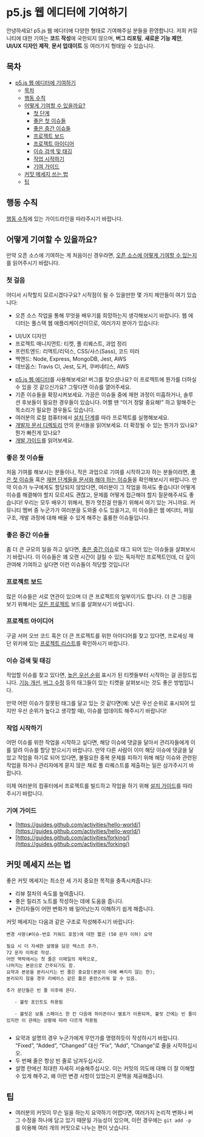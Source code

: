# p5.js 웹 에디터에 기여하기 

안녕하세요! p5.js 웹 에디터에 다양한 형태로 기여해주실 분들을 환영합니다. 저희 커뮤니티에 대한 기여는 **코드 작성**에 국한되지 않으며, **버그 리포팅**, **새로운 기능 제안**, **UI/UX 디자인 제작**, **문서 업데이트** 등 여러가지 형태일 수 있습니다.

## 목차
- [p5.js 웹 에디터에 기여하기](#p5js-웹-에디터에-기여하기)
  - [목차](#목차)
  - [행동 수칙](#행동-수칙)
  - [어떻게 기여할 수 있을까요?](#어떻게-기여할-수-있을까요)
    - [첫 단계](#첫-단계)
    - [좋은 첫 이슈들](#좋은-첫-이슈들)
    - [좋은 중간 이슈들](#좋은-중간-이슈들)
    - [프로젝트 보드](#프로젝트-보드)
    - [프로젝트 아이디어](#프로젝트-아이디어)
    - [이슈 검색 및 태깅](#이슈-검색-및-태깅)
    - [작업 시작하기](#작업-시작하기)
    - [기여 가이드](#기여-가이드)
  - [커밋 메세지 쓰는 법](#커밋-메세지-쓰는-법)
  - [팁](#팁)
  
## 행동 수칙

[행동 수칙](https://github.com/processing/p5.js-web-editor/blob/develop/.github/CODE_OF_CONDUCT.md)에 있는 가이드라인을 따라주시기 바랍니다.

## 어떻게 기여할 수 있을까요?
만약 오픈 소스에 기여하는 게 처음이신 경우라면, [오픈 소스에 어떻게 기여할 수 있는지](https://opensource.guide/how-to-contribute/)를 읽어주시기 바랍니다.

### 첫 걸음
어디서 시작할지 모르시겠다구요? 시작점이 될 수 있을만한 몇 가지 제안들이 여기 있습니다:
* 오픈 소스 작업을 통해 무엇을 배우기를 희망하는지 생각해보시기 바랍니다. 웹 에디터는 풀스택 웹 애플리케이션이므로, 여러가지 분야가 있습니다:
- UI/UX 디자인
- 프로젝트 매니지먼트: 티켓, 풀 리퀘스트, 과업 정리
- 프런트엔드: 리액트/리덕스, CSS/사스(Sass), 코드 미러
- 백엔드: Node, Express, MongoDB, Jest, AWS
- 데브옵스: Travis CI, Jest, 도커, 쿠버네티스, AWS
* [p5.js 웹 에디터](https://editor.p5js.org)를 사용해보세요! 버그를 찾으셨나요? 이 프로젝트에 뭔가를 더하실 수 있을 것 같으신가요? 그렇다면 이슈를 열어주세요.
* 기존 이슈들을 확장시켜보세요. 가끔은 이슈들 중에 재현 과정이 미흡하거나, 솔루션 후보들이 필요한 경우들이 있습니다. 어쩔 땐 “이거 정말 중요해!” 하고 말해주는 목소리가 필요한 경우들도 있습니다.
* 여러분의 로컬 컴퓨터에서 [설치 단계](./installation.md)를 따라 프로젝트를 실행해보세요.
* [개발자 문서 디렉토리](./../../contributor_docs/) 안의 문서들을 읽어보세요. 더 확장될 수 있는 뭔가가 있나요? 뭔가 빠진게 있나요?
* [개발 가이드](./development.md)를 읽어보세요.

### 좋은 첫 이슈들
처음 기여를 해보시는 분들이나, 작은 과업으로 기여를 시작하고자 하는 분들이라면, [좋은 첫 이슈들](https://github.com/processing/p5.js-web-editor/labels/good%20first%20issue) 혹은 [재현 단계들을 문서화 해야 하는 이슈들](https://github.com/processing/p5.js-web-editor/issues?q=is%3Aissue+is%3Aopen+label%3A%22needs+steps+to+reproduce%22)을 확인해보시기 바랍니다. 만약 이슈가 누구에게도 할당되지 않았다면, 여러분이 그 작업을 하셔도 좋습니다! 어떻게 이슈를 해결해야 할지 모르셔도 괜찮고, 문제를 어떻게 접근해야 할지 질문해주셔도 좋습니다! 우리는 모두 배우기 위해서, 뭔가 멋진걸 만들기 위해서 여기 있는 거니까요. 커뮤니티 멤버 중 누군가가 여러분을 도와줄 수도 있을거고, 이 이슈들은 웹 에디터, 파일 구조, 개발 과정에 대해 배울 수 있게 해주는 훌륭한 이슈들입니다.

### 좋은 중간 이슈들
좀 더 큰 규모의 일을 하고 싶다면, [좋은 중간 이슈](https://github.com/processing/p5.js-web-editor/labels/good%20medium%20issue)로 태그 되어 있는 이슈들을 살펴보시기 바랍니다. 이 이슈들은 꽤 오랜 시간이 걸릴 수 있는 독자적인 프로젝트인데, 더 깊이 관여해 기여하고 싶다면 이런 이슈들이 적당할 것입니다!

### 프로젝트 보드
많은 이슈들은 서로 연관이 있으며 더 큰 프로젝트의 일부이기도 합니다. 더 큰 그림을 보기 위해서는 [모든 프로젝트](https://github.com/processing/p5.js-web-editor/projects/4) 보드를 살펴보시기 바랍니다.

### 프로젝트 아이디어
구글 서머 오브 코드 혹은 더 큰 프로젝트를 위한 아이디어를 찾고 있다면, 프로세싱 재단 위키에 있는 [프로젝트 리스트](https://github.com/processing/processing/wiki/Project-List#p5js-web-editor)를 확인하시기 바랍니다.

### 이슈 검색 및 태깅
작업할 이슈를 찾고 있다면, [높은 우선 순위](https://github.com/processing/p5.js-web-editor/labels/priority%3Ahigh) 표시가 된 티켓들부터 시작하는 걸 권장드립니다. [기능 개선](https://github.com/processing/p5.js-web-editor/labels/type%3Afeature), [버그 수정](https://github.com/processing/p5.js-web-editor/labels/type%3Abug) 등의 태그들이 있는 티켓을 살펴보시는 것도 좋은 방법입니다.

만약 어떤 이슈가 잘못된 태그를 달고 있는 것 같다면(예: 낮은 우선 순위로 표시되어 있지만 우선 순위가 높다고 생각할 때), 이슈를 업데이트 해주시기 바랍니다!

### 작업 시작하기

어떤 이슈를 위한 작업을 시작하고 싶다면, 해당 이슈에 댓글을 달아서 관리자들에게 이를 알려 이슈를 할당 받으시기 바랍니다. 만약 다른 사람이 이미 해당 이슈에 댓글을 달았고 작업을 하기로 되어 있다면, 불필요한 중복 문제를 피하기 위해 해당 이슈와 관련된 작업을 하거나 관리자에게 묻지 않은 채로 풀 리퀘스트를 제출하는 일은 삼가주시기 바랍니다.

이제 여러분의 컴퓨터에서 프로젝트를 빌드하고 작업을 하기 위해 [설치 가이드](https://github.com/processing/p5.js-web-editor/blob/develop/contributor_docs/installation.md)를 따라 주시기 바랍니다.

### 기여 가이드

* [https://guides.github.com/activities/hello-world/](https://guides.github.com/activities/hello-world/)
* [https://guides.github.com/activities/forking/](https://guides.github.com/activities/forking/)

## 커밋 메세지 쓰는 법

좋은 커밋 메세지는 최소한 세 가지 중요한 목적을 충족시켜줍니다:

* 리뷰 절차의 속도를 높여줍니다.
* 좋은 릴리즈 노트를 작성하는 데에 도움을 줍니다.
* 관리자들이 어떤 변화가 왜 일어났는지 이해하기 쉽게 해줍니다.

커밋 메세지는 다음과 같은 구조로 작성해주시기 바랍니다:

 ```
 변경 사항(#이슈-번호 키워드 포함)에 대한 짧은 (50 문자 이하) 요약
 
 필요 시 더 자세한 설명을 담은 텍스트 추가.
 72 문자 이하로 작성.
 어떤 맥락에서는 첫 줄은 이메일의 제목으로,
 나머지는 본문으로 간주되기도 함.
 요약과 본문을 분리시키는 빈 줄은 중요함(본문이 아예 빠지지 않는 한);
 분리되지 않을 경우 리베이스 같은 툴은 혼란스러워 할 수 있음.

 추가 문단들은 빈 줄 이후에 온다.
 
    - 불릿 포인트도 허용됨
    
    - 불릿은 보통 스페이스 한 칸 다음에 하이픈이나 별표가 이용되며, 불릿 간에는 빈 줄이 있지만 이 관례는 상황에 따라 다르게 적용됨
    
 ```
 
* 요약과 설명의 경우 누군가에게 무언가를 명령하듯이 작성하시기 바랍니다. “Fixed”, “Added”, “Changed” 대신 “Fix”, “Add”, “Change”로 줄을 시작하십시오.
* 두 번째 줄은 항상 빈 줄로 남겨두십시오.
* 설명 란에선 최대한 자세히 서술해주십시오. 이는 커밋의 의도에 대해 더 잘 이해할 수 있게 해주고, 왜 이런 변경 사항이 있었는지 문맥을 제공해줍니다.

## 팁

* 여러분의 커밋이 무슨 일을 하는지 요약하기 어렵다면, 여러가지 논리적 변화나 버그 수정을 하나에 담고 있기 때문일 가능성이 있으며, 이런 경우에는  `git add -p `를 이용해 여러 개의 커밋으로 나누는 편이 낫습니다.
